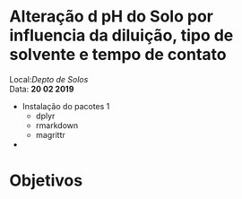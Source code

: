 # Alteração d pH do Solo por influencia da  diluição, tipo de solvente  e tempo de contato <br>

Local:_Depto de Solos_<br>
Data: __20 02 2019__<br>

* Instalação do pacotes 1<br>
  + dplyr
  + rmarkdown
  + magrittr
*

# Objetivos



